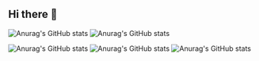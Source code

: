 ## Hi there 👋

<!--
**hoysong/hoysong** is a ✨ _special_ ✨ repository because its `README.md` (this file) appears on your GitHub profile.

Here are some ideas to get you started:

- 🔭 I’m currently working on ...
- 🌱 I’m currently learning ...
- 👯 I’m looking to collaborate on ...
- 🤔 I’m looking for help with ...
- 💬 Ask me about ...
- 📫 How to reach me: ...
- 😄 Pronouns: ...
- ⚡ Fun fact: ...
-->
![Anurag's GitHub stats](https://fdf-fil-de-fer.vercel.app/api?username=hoysong&show_icons=true&theme=radical)
![Anurag's GitHub stats](https://github-readme-stats.vercel.app/api?username=hoysong&show_icons=true&theme=radical)

![Anurag's GitHub stats](https://minishell-jade.vercel.app/api?username=hoysong&show_icons=true&theme=radical)
![Anurag's GitHub stats](https://minishell-git-master-hoysongs-projects.vercel.app/api?username=hoysong&show_icons=true&theme=radical)
![Anurag's GitHub stats](https://fdf-hoysongs-projects.vercel.app/api?username=hoysong&show_icons=true&theme=radical)
